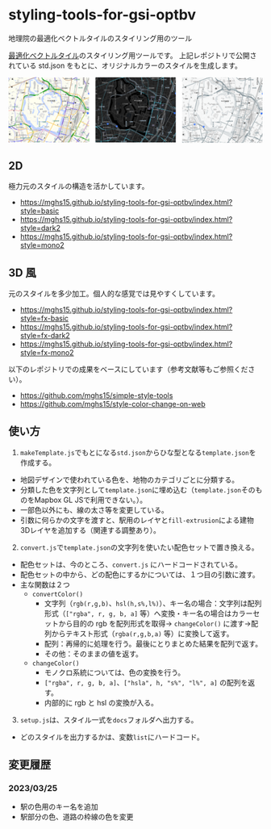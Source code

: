 # styling-tools-for-gsi-optbv
地理院の最適化ベクトルタイルのスタイリング用のツール

[最適化ベクトルタイル](https://github.com/gsi-cyberjapan/optimal_bvmap)のスタイリング用ツールです。
上記レポジトリで公開されている std.json をもとに、オリジナルカラーのスタイルを生成します。

![サンプル](./sample.png)
## 2D
極力元のスタイルの構造を活かしています。
* https://mghs15.github.io/styling-tools-for-gsi-optbv/index.html?style=basic
* https://mghs15.github.io/styling-tools-for-gsi-optbv/index.html?style=dark2
* https://mghs15.github.io/styling-tools-for-gsi-optbv/index.html?style=mono2
## 3D 風
元のスタイルを多少加工。個人的な感覚では見やすくしています。
* https://mghs15.github.io/styling-tools-for-gsi-optbv/index.html?style=fx-basic
* https://mghs15.github.io/styling-tools-for-gsi-optbv/index.html?style=fx-dark2
* https://mghs15.github.io/styling-tools-for-gsi-optbv/index.html?style=fx-mono2

以下のレポジトリでの成果をベースにしています（参考文献等もご参照ください）。

* https://github.com/mghs15/simple-style-tools
* https://github.com/mghs15/style-color-change-on-web

## 使い方
1. `makeTemplate.js`でもとになる`std.json`からひな型となる`template.json`を作成する。
  * 地図デザインで使われている色を、地物のカテゴリごとに分類する。
  * 分類した色を文字列として`template.json`に埋め込む（`template.json`そのものをMapbox GL JSで利用できない。）。
  * 一部色以外にも、線の太さ等を変更している。
  * 引数に何らかの文字を渡すと、駅用のレイヤと`fill-extrusion`による建物3Dレイヤを追加する（関連する調整あり）。
2. `convert.js`で`template.json`の文字列を使いたい配色セットで置き換える。
  * 配色セットは、今のところ、`convert.js` にハードコードされている。
  * 配色セットの中から、どの配色にするかについては、１つ目の引数に渡す。
  * 主な関数は２つ
    * `convertColor()`
      * 文字列（`rgb(r,g,b)`、`hsl(h,s%,l%)`）、キー名の場合：文字列は配列形式（`["rgba", r, g, b, a]` 等）へ変換・キー名の場合はカラーセットから目的の rgb を配列形式を取得→ `changeColor()` に渡す→配列からテキスト形式（`rgba(r,g,b,a)` 等）に変換して返す。
      * 配列：再帰的に処理を行う。最後にとりまとめた結果を配列で返す。
      * その他：そのままの値を返す。
    * `changeColor()`
      * モノクロ系統については、色の変換を行う。
      * `["rgba", r, g, b, a]`、`["hsla", h, "s%", "l%", a]` の配列を返す。
      * 内部的に rgb と hsl の変換が入る。
3. `setup.js`は、スタイル一式を`docs`フォルダへ出力する。
  * どのスタイルを出力するかは、変数`list`にハードコード。

## 変更履歴
### 2023/03/25
* 駅の色用のキー名を追加
* 駅部分の色、道路の枠線の色を変更
